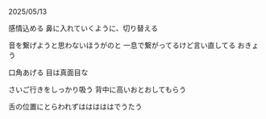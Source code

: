 
2025/05/13

感情込める
鼻に入れていくように、切り替える

音を繋げようと思わないほうがのと
一息で繋がってるけど言い直してる
おきょう

口角あげる
目は真面目な

さいご行きをしっかり吸う
背中に高いおとおしてもらう

舌の位置にとらわれずはははははでうたう